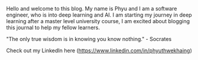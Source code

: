 Hello and welcome to this blog. 
My name is Phyu and I am a software engineer, who is into deep learning and AI. I am starting my journey in deep learning after a master level university course, I am excited about blogging this journal to help my fellow learners. 

"The only true wisdom is in knowing you know nothing." - Socrates  

Check out my LinkedIn here (https://www.linkedin.com/in/phyuthwekhaing)
